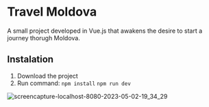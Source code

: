 # Travel Moldova

A small project developed in Vue.js that awakens the desire to start a journey thorugh Moldova. 

## Instalation
1. Download the project
2. Run command:
```npm install```
```npm run dev```

![screencapture-localhost-8080-2023-05-02-19_34_29](https://user-images.githubusercontent.com/89931941/235728787-1261fe25-3e82-46c2-8001-9f2e54a5687e.png)
